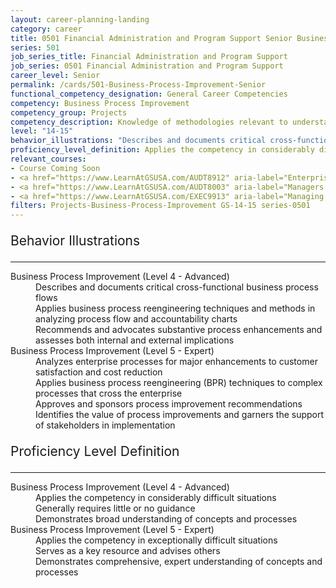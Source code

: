 ```yaml
---
layout: career-planning-landing
category: career
title: 0501 Financial Administration and Program Support Senior Business Process Improvement
series: 501
job_series_title: Financial Administration and Program Support
job_series: 0501 Financial Administration and Program Support
career_level: Senior
permalink: /cards/501-Business-Process-Improvement-Senior
functional_competency_designation: General Career Competencies
competency: Business Process Improvement
competency_group: Projects
competency_description: Knowledge of methodologies relevant to understanding, analyzing, and optimizing existing business processes; documents and understands current business processes, identifies issues, suggests process improvements, participates in implementing improvements, or monitors to ensure that improvements work as designed.
level: "14-15"
behavior_illustrations: "Describes and documents critical cross-functional business process flows ? Applies business process reengineering techniques and methods in analyzing process flow and accountability charts ? Recommends and advocates substantive process enhancements and assesses both internal and external implications ? Analyzes enterprise processes for major enhancements to customer satisfaction and cost reduction ? Applies business process reengineering (BPR) techniques to complex processes that cross the enterprise ? Approves and sponsors process improvement recommendations ? Identifies the value of process improvements and garners the support of stakeholders in implementation"
proficiency_level_definition: Applies the competency in considerably difficult situations ? Generally requires little or no guidance ? Demonstrates broad understanding of concepts and processes ? Applies the competency in exceptionally difficult situations ? Serves as a key resource and advises others ? Demonstrates comprehensive, expert understanding of concepts and processes
relevant_courses: 
- Course Coming Soon
- <a href="https://www.LearnAtGSUSA.com/AUDT8912" aria-label="Enterprise Risk Management&#58; Executive Seminar (AUDT8912) - https://www.LearnAtGSUSA.com/AUDT8912">Enterprise Risk Management&#58; Executive Seminar (AUDT8912)</a>, GSU
- <a href="https://www.LearnAtGSUSA.com/AUDT8003" aria-label="Managers and Auditors Roles in Assessing Internal Controls (AUDT8003) - https://www.LearnAtGSUSA.com/AUDT8003">Managers and Auditors Roles in Assessing Internal Controls (AUDT8003)</a>, GSU
- <a href="https://www.LearnAtGSUSA.com/EXEC9913" aria-label="Managing for Results (EXEC9913) - https://www.LearnAtGSUSA.com/EXEC9913">Managing for Results (EXEC9913)</a>, GSU
filters: Projects-Business-Process-Improvement GS-14-15 series-0501
---
```


<div class="desktop:grid-col-6 margin-y-3">
  <div class="border-top-2 bg-white padding-3 shadow-5 height-full members-hover border-1px button-border border-top-blue radius-lg">
    <p style="font-size:21px" class="text-bold label-color">Behavior Illustrations</p>
    <hr style="border-color: #4F9E99 !important;"/>
    <dl class="text-base card-content-color"><dt>Business Process Improvement (Level 4 - Advanced)</dt><dd>Describes and documents critical cross-functional business process flows </dd><dd> Applies business process reengineering techniques and methods in analyzing process flow and accountability charts </dd><dd> Recommends and advocates substantive process enhancements and assesses both internal and external implications</dd><dt>Business Process Improvement (Level 5 - Expert)</dt><dd>Analyzes enterprise processes for major enhancements to customer satisfaction and cost reduction </dd><dd> Applies business process reengineering (BPR) techniques to complex processes that cross the enterprise </dd><dd> Approves and sponsors process improvement recommendations </dd><dd> Identifies the value of process improvements and garners the support of stakeholders in implementation</dd></dl>
  </div>
</div>
<div class="desktop:grid-col-6 margin-y-3">
  <div class="border-top-2 bg-white padding-3 shadow-5 height-full members-hover border-1px button-border border-top-blue radius-lg">
    <p style="font-size:21px" class="text-bold label-color">Proficiency Level Definition</p>
     <hr style="border-color: #4F9E99 !important;"/>
    <dl class="text-base card-content-color"><dt>Business Process Improvement (Level 4 - Advanced)</dt><dd>Applies the competency in considerably difficult situations </dd><dd> Generally requires little or no guidance </dd><dd> Demonstrates broad understanding of concepts and processes</dd><dt>Business Process Improvement (Level 5 - Expert)</dt><dd>Applies the competency in exceptionally difficult situations </dd><dd> Serves as a key resource and advises others </dd><dd> Demonstrates comprehensive, expert understanding of concepts and processes</dd></dl>
  </div>
</div>